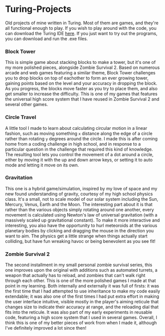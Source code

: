 # Turing-Projects
Old projects of mine written in Turing. Most of them are games, and they're all functional enough to play. If you wish to play around with the code, you can download the Turing IDE [here](http://compsci.ca/holtsoft/). If you just want to try out the programs, you can download and run the .exe files.

### Block Tower
This is simple game about stacking blocks to make a tower, but it's one of my more polished pieces, alongside Zombie Survival 2. Based on numerous arcade and web games featuring a similar theme, Block Tower challenges you to drop blocks on top of eachother to form an ever growing tower, gaining points based on the level and your accuracy in dropping the block. As you progress, the blocks move faster as you try to place them, and also get smaller to increase the difficulty. This is one of my games that features the universal high score system that I have reused in Zombie Survival 2 and several other games.

### Circle Travel
A little tool I made to learn about calculating circular motion in a linear fashion, such as moving something `x` distance along the edge of a circle rather than rotating `y` degrees around the circle. I made this is after coming home from a coding challenge in high school, and in response to a particular question in the challenge that required this kind of knowledge.
The resulting tool lets you control the movement of a dot around a circle, either by moving it with the up and down arrow keys, or setting it to auto mode and letting it move on its own.

### Gravitation
This one is a hybrid game/simulation, inspired by my love of space and my new found understanding of gravity, courtesy of my high school physics class. It's a small, not to scale model of our solar system including the Sun, Mercury, Venus, Earth and the Moon. The interesting part about it is that rather than the various objects simply rotating around one another, every movement is calculated using Newton's law of universal gravitation (with a massively scaled up gravitational constant).
To make it more interactive and interesting, you also have the opportunity to hurl meteoroids at the various planetary bodies by clicking and dragging the mouse in the direction you want to aim. The physics get a little strange when things actually start colliding, but have fun wreaking havoc or being benevolent as you see fit!

### Zombie Survival 2
The second installment in my small personal zombie survival series, this one improves upon the original with additions such as automated turrets, a weapon that actually has to reload, and zombies that can't walk right through each other. 
This is one of the more polished games I made at that point in my learning. Both internally and externally it was full of firsts: it was the first time that I had attempted to use inheritance to make my code easily extendable; it was also one of the first times I had put extra effort in making the user interface intuitive, visible mostly in the player's aiming reticule that changes size to indicate their accuracy at range, and the reloading dial that fits into the reticule. It was also part of my early experiments in reusable code, featuring a high score system that I used in several games.
Overall, I think this is one of my better pieces of work from when I made it, although I've definitely improved a lot since then!
